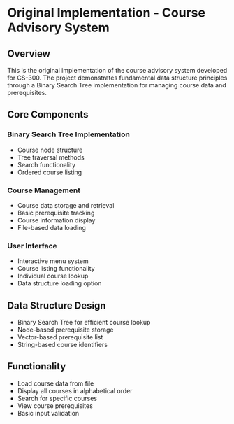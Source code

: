 # Original Implementation - Course Advisory System

## Overview
This is the original implementation of the course advisory system developed for CS-300. The project demonstrates fundamental data structure principles through a Binary Search Tree implementation for managing course data and prerequisites.

## Core Components

### Binary Search Tree Implementation
- Course node structure
- Tree traversal methods
- Search functionality
- Ordered course listing

### Course Management
- Course data storage and retrieval
- Basic prerequisite tracking
- Course information display
- File-based data loading

### User Interface
- Interactive menu system
- Course listing functionality
- Individual course lookup
- Data structure loading option

## Data Structure Design
- Binary Search Tree for efficient course lookup
- Node-based prerequisite storage
- Vector-based prerequisite list
- String-based course identifiers

## Functionality
- Load course data from file
- Display all courses in alphabetical order
- Search for specific courses
- View course prerequisites
- Basic input validation

